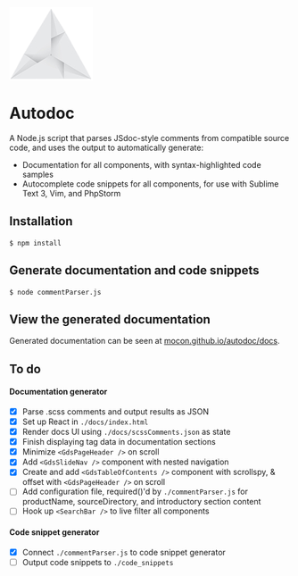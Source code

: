 [![Autodoc by @mocon](https://github.com/mocon/autodoc/blob/master/docs/logo.png)](https://dribbble.com/shots/2377274-Origami-Logo)
# Autodoc

A Node.js script that parses JSdoc-style comments from compatible source code, and uses the output to automatically generate:

* Documentation for all components, with syntax-highlighted code samples
* Autocomplete code snippets for all components, for use with Sublime Text 3, Vim, and PhpStorm

## Installation

```
$ npm install
```

## Generate documentation and code snippets

```
$ node commentParser.js
```

## View the generated documentation

Generated documentation can be seen at <a href="https://mocon.github.io/autodoc/docs/" target="_blank">mocon.github.io/autodoc/docs</a>.

## To do

#### Documentation generator

- [x] Parse .scss comments and output results as JSON
- [x] Set up React in `./docs/index.html`
- [x] Render docs UI using `./docs/scssComments.json` as state
- [x] Finish displaying tag data in documentation sections
- [x] Minimize `<GdsPageHeader />` on scroll
- [x] Add `<GdsSlideNav />` component with nested navigation
- [x] Create and add `<GdsTableOfContents />` component with scrollspy, & offset with `<GdsPageHeader />` on scroll
- [ ] Add configuration file, required()'d by `./commentParser.js` for productName, sourceDirectory, and introductory section content
- [ ] Hook up `<SearchBar />` to live filter all components

#### Code snippet generator

- [x] Connect `./commentParser.js` to code snippet generator
- [ ] Output code snippets to `./code_snippets`
